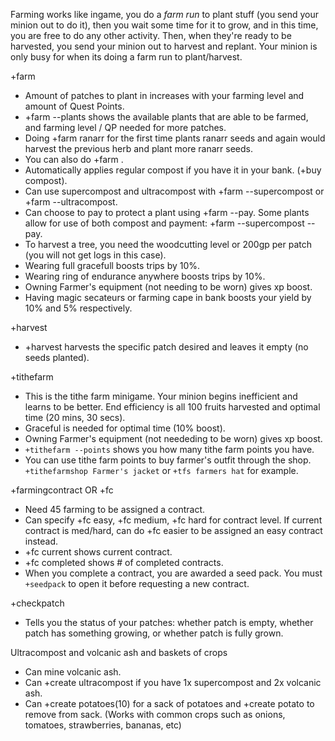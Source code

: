 Farming works like ingame, you do a *farm run* to plant stuff (you send your minion out to do it), then you wait some time for it to grow, and in this time, you are free to do any other activity. Then,
when they're ready to be harvested, you send your minion out to harvest and replant. Your minion is only busy for when its doing a farm run to plant/harvest. 

+farm
- Amount of patches to plant in increases with your farming level and amount of Quest Points.
- +farm --plants shows the available plants that are able to be farmed, and farming level / QP needed for more patches. 
- Doing +farm ranarr for the first time plants ranarr seeds and again would harvest the previous herb and plant more ranarr seeds.
- You can also do +farm <quantity> <plant>.
- Automatically applies regular compost if you have it in your bank. (+buy compost).
- Can use supercompost and ultracompost with +farm <plant> --supercompost or +farm <plant> --ultracompost.
- Can choose to pay to protect a plant using +farm <plant> --pay. Some plants allow for use of both compost and payment: +farm <plant> --supercompost --pay.
- To harvest a tree, you need the woodcutting level or 200gp per patch (you will not get logs in this case).
- Wearing full gracefull boosts trips by 10%.
- Wearing ring of endurance anywhere boosts trips by 10%.
- Owning Farmer's equipment (not needing to be worn) gives xp boost. 
- Having magic secateurs or farming cape in bank boosts your yield by 10% and 5% respectively.

+harvest
- +harvest <patch-name> harvests the specific patch desired and leaves it empty (no seeds planted).

+tithefarm
- This is the tithe farm minigame. Your minion begins inefficient and learns to be better. End efficiency is all 100 fruits harvested and optimal time (20 mins, 30 secs).
- Graceful is needed for optimal time (10% boost). 
- Owning Farmer's equipment (not neededing to be worn) gives xp boost. 
- `+tithefarm --points` shows you how many tithe farm points you have.
- You can use tithe farm points to buy farmer's outfit through the shop. `+tithefarmshop Farmer's jacket` or `+tfs farmers hat` for example.

+farmingcontract OR +fc
- Need 45 farming to be assigned a contract.
- Can specify +fc easy, +fc medium, +fc hard for contract level. If current contract is med/hard, can do +fc easier to be assigned an easy contract instead.
- +fc current shows current contract. 
- +fc completed shows # of completed contracts.
- When you complete a contract, you are awarded a seed pack. You must `+seedpack` to open it before requesting a new contract.

+checkpatch
- Tells you the status of your patches: whether patch is empty, whether patch has something growing, or whether patch is fully grown.

Ultracompost and volcanic ash and baskets of crops
- Can mine volcanic ash.
- Can +create ultracompost if you have 1x supercompost and 2x volcanic ash.
- Can +create potatoes(10)  for a sack of potatoes and +create potato to remove from sack. (Works with common crops such as onions, tomatoes, strawberries, bananas, etc)
